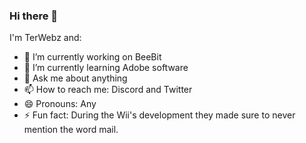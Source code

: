 ### Hi there 👋
I'm TerWebz and:
- 🔭 I’m currently working on BeeBit
- 🌱 I’m currently learning Adobe software
- 💬 Ask me about anything
- 📫 How to reach me: Discord and Twitter
- 😄 Pronouns: Any
- ⚡ Fun fact: During the Wii's development they made sure to never mention the word mail.
